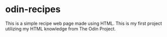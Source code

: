 # odin-recipes
This is a simple recipe web page made using HTML. 
This is my first project utilizing my HTML knowledge from The Odin Project.